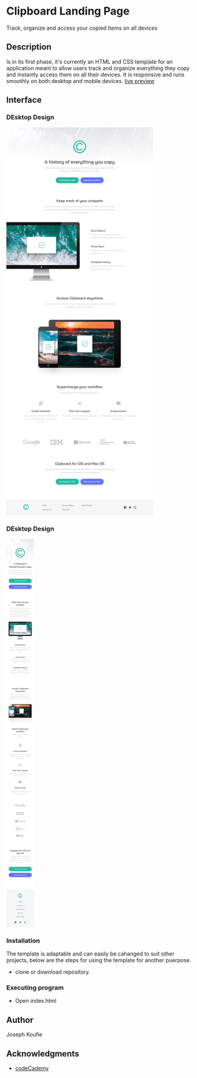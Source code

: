 # Clipboard Landing Page
Track, organize and access your copied Items on all devices

## Description

 Is in its first phase, it's currently an HTML and CSS template for an application meant to allow users track and organize everything they copy and instantly access them on all their devices. It is responsive and runs smoothly on both desktop and mobile devices.
 [live preview](https://jemmahkoufie.github.io/Clipboard-landing-page/) 

 ## Interface
 ### DEsktop Design
 ![Destop View](design/desktop-design.jpg)

### DEsktop Design
 ![Mobile View](design/mobile-design.jpg)

### Installation
The template is adaptable and can easily be cahanged to suit other projects, below are the steps for using the template for another puerpose.
 - clone or download repository.

### Executing program

* Open index.html


## Author
Joseph Koufie

## Acknowledgments

* [codeCademy](https://www.codecademy.com/)













